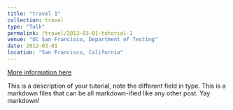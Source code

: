 ```yaml
---
title: "travel 1"
collection: travel
type: "Talk"
permalink: /travel/2013-03-01-tutorial-1
venue: "UC San Francisco, Department of Testing"
date: 2012-03-01
location: "San Francisco, California"
---
```


[More information here](http://exampleurl.com)

This is a description of your tutorial, note the different field in type. This is a markdown files that can be all markdown-ified like any other post. Yay markdown!
